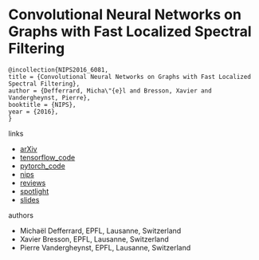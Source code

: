 # Convolutional Neural Networks on Graphs with Fast Localized Spectral Filtering
```
@incollection{NIPS2016_6081,
title = {Convolutional Neural Networks on Graphs with Fast Localized Spectral Filtering},
author = {Defferrard, Micha\"{e}l and Bresson, Xavier and Vandergheynst, Pierre},
booktitle = {NIPS},
year = {2016},
}
```

links
- [arXiv](https://arxiv.org/abs/1606.09375)
- [tensorflow_code](https://github.com/mdeff/cnn_graph)
- [pytorch_code](https://github.com/xbresson/graph_convnets_pytorch)
- [nips](https://papers.nips.cc/paper/6081-convolutional-neural-networks-on-graphs-with-fast-localized-spectral-filtering)
- [reviews](http://media.nips.cc/nipsbooks/nipspapers/paper_files/nips29/reviews/1911.html)
- [spotlight](https://www.youtube.com/watch?v=cIA_m7vwOVQ)
- [slides](https://ndownloader.figshare.com/files/7253636)


authors

- Michaël Defferrard, EPFL, Lausanne, Switzerland
- Xavier Bresson, EPFL, Lausanne, Switzerland
- Pierre Vandergheynst, EPFL, Lausanne, Switzerland

